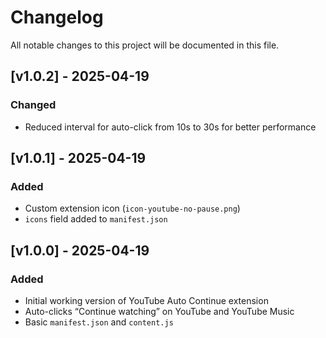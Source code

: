 # Changelog

All notable changes to this project will be documented in this file.

## [v1.0.2] - 2025-04-19
### Changed
- Reduced interval for auto-click from 10s to 30s for better performance

## [v1.0.1] - 2025-04-19
### Added
- Custom extension icon (`icon-youtube-no-pause.png`)
- `icons` field added to `manifest.json`

## [v1.0.0] - 2025-04-19
### Added
- Initial working version of YouTube Auto Continue extension
- Auto-clicks “Continue watching” on YouTube and YouTube Music
- Basic `manifest.json` and `content.js`

